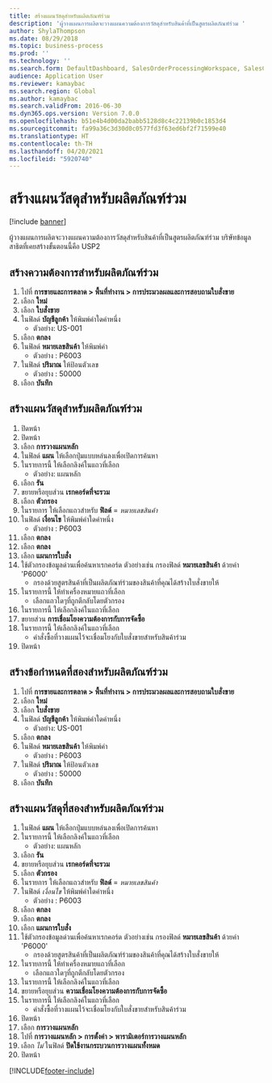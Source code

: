 ```yaml
---
title: สร้างแผนวัสดุสำหรับผลิตภัณฑ์ร่วม
description: 'ผู้วางแผนการผลิตจะวางแผนความต้องการวัสดุสำหรับสินค้าที่เป็นสูตรผลิตภัณฑ์ร่วม '
author: ShylaThompson
ms.date: 08/29/2018
ms.topic: business-process
ms.prod: ''
ms.technology: ''
ms.search.form: DefaultDashboard, SalesOrderProcessingWorkspace, SalesCreateOrder, SalesTable, ReqCreatePlanWorkspace, ReqTransPlanCard, SysQueryForm, ReqTransPo
audience: Application User
ms.reviewer: kamaybac
ms.search.region: Global
ms.author: kamaybac
ms.search.validFrom: 2016-06-30
ms.dyn365.ops.version: Version 7.0.0
ms.openlocfilehash: b51e4b4d00da2babb5128d8c4c22139b0c1853d4
ms.sourcegitcommit: fa99a36c3d30d0c0577fd3f63ed6bf2f71599e40
ms.translationtype: HT
ms.contentlocale: th-TH
ms.lasthandoff: 04/20/2021
ms.locfileid: "5920740"
---
```

# <a name="create-a-material-plan-for-co-products"></a>สร้างแผนวัสดุสำหรับผลิตภัณฑ์ร่วม

[!include [banner](../../includes/banner.md)]

ผู้วางแผนการผลิตจะวางแผนความต้องการวัสดุสำหรับสินค้าที่เป็นสูตรผลิตภัณฑ์ร่วม  บริษัทข้อมูลสาธิตที่เคยสร้างขั้นตอนนี้คือ USP2

## <a name="create-requirement-for-a-co-product"></a>สร้างความต้องการสำหรับผลิตภัณฑ์ร่วม

1. ไปที่ **การขายและการตลาด \> พื้นที่ทำงาน \> การประมวลผลและการสอบถามใบสั่งขาย**
1. เลือก **ใหม่**
1. เลือก **ใบสั่งขาย**
1. ในฟิลด์ **บัญชีลูกค้า** ให้พิมพ์ค่าใดค่าหนึ่ง
    * ตัวอย่าง: US-001  
1. เลือก **ตกลง**
1. ในฟิลด์ **หมายเลขสินค้า** ให้พิมพ์ค่า
    * ตัวอย่าง : P6003  
1. ในฟิลด์ **ปริมาณ** ให้ป้อนตัวเลข
    * ตัวอย่าง : 50000  
1. เลือก **บันทึก**

## <a name="create-a-material-plan-for-co-products"></a>สร้างแผนวัสดุสำหรับผลิตภัณฑ์ร่วม

1. ปิดหน้า
1. ปิดหน้า
1. เลือก **การวางแผนหลัก**
1. ในฟิลด์ **แผน** ให้เลือกปุ่มแบบหล่นลงเพื่อเปิดการค้นหา
1. ในรายการนี้ ให้เลือกลิงค์ในแถวที่เลือก
    * ตัวอย่าง: แผนหลัก  
1. เลือก **รัน**
1. ขยายหรือยุบส่วน **เรกคอร์ดที่จะรวม**
1. เลือก **ตัวกรอง**
1. ในรายการ ให้เลือกแถวสำหรับ **ฟิลด์** = *หมายเลขสินค้า*
1. ในฟิลด์ **เงื่อนไข** ให้พิมพ์ค่าใดค่าหนึ่ง
    * ตัวอย่าง : P6003  
1. เลือก **ตกลง**
1. เลือก **ตกลง**
1. เลือก **แผนการใบสั่ง**
1. ใช้ตัวกรองข้อมูลด่วนเพื่อค้นหาเรกคอร์ด  ตัวอย่างเช่น กรองฟิลด์ **หมายเลขสินค้า** ด้วยค่า 'P6000'
    * กรองด้วยสูตรสินค้าที่เป็นผลิตภัณฑ์ร่วมของสินค้าที่คุณได้สร้างใบสั่งขายให้   
1. ในรายการนี้ ให้ทำเครื่องหมายแถวที่เลือก
    * เลือกแถวใดๆที่ถูกตีกลับโดยตัวกรอง   
1. ในรายการนี้ ให้เลือกลิงค์ในแถวที่เลือก
1. ขยายส่วน **การเชื่อมโยงความต้องการกับการจัดซื้อ**
1. ในรายการนี้ ให้เลือกลิงค์ในแถวที่เลือก
    * คำสั่งซื้อที่วางแผนไว้จะเชื่อมโยงกับใบสั่งขายสำหรับสินค้าร่วม  
1. ปิดหน้า

## <a name="create-a-second-requirement-for-a-co-product"></a>สร้างข้อกำหนดที่สองสำหรับผลิตภัณฑ์ร่วม

1. ไปที่ **การขายและการตลาด \> พื้นที่ทำงาน \> การประมวลผลและการสอบถามใบสั่งขาย**
1. เลือก **ใหม่**
1. เลือก **ใบสั่งขาย**
1. ในฟิลด์ **บัญชีลูกค้า** ให้พิมพ์ค่าใดค่าหนึ่ง
    * ตัวอย่าง: US-001  
1. เลือก **ตกลง**
1. ในฟิลด์ **หมายเลขสินค้า** ให้พิมพ์ค่า
    * ตัวอย่าง : P6003  
1. ในฟิลด์ **ปริมาณ** ให้ป้อนตัวเลข
    * ตัวอย่าง : 50000  
1. เลือก **บันทึก**

## <a name="create-a-second-material-plan-for-co-products"></a>สร้างแผนวัสดุที่สองสำหรับผลิตภัณฑ์ร่วม

1. ในฟิลด์ **แผน** ให้เลือกปุ่มแบบหล่นลงเพื่อเปิดการค้นหา
2. ในรายการนี้ ให้เลือกลิงค์ในแถวที่เลือก
    * ตัวอย่าง: แผนหลัก  
3. เลือก **รัน**
4. ขยายหรือยุบส่วน **เรกคอร์ดที่จะรวม**
5. เลือก **ตัวกรอง**
6. ในรายการ ให้เลือกแถวสำหรับ **ฟิลด์** = *หมายเลขสินค้า*
7. ในฟิลด์ *เงื่อนไข* ให้พิมพ์ค่าใดค่าหนึ่ง
    * ตัวอย่าง : P6003  
8. เลือก **ตกลง**
9. เลือก **ตกลง**
10. เลือก **แผนการใบสั่ง**
11. ใช้ตัวกรองข้อมูลด่วนเพื่อค้นหาเรกคอร์ด  ตัวอย่างเช่น กรองฟิลด์ **หมายเลขสินค้า** ด้วยค่า 'P6000'
    * กรองด้วยสูตรสินค้าที่เป็นผลิตภัณฑ์ร่วมของสินค้าที่คุณได้สร้างใบสั่งขายให้   
12. ในรายการนี้ ให้ทำเครื่องหมายแถวที่เลือก
    * เลือกแถวใดๆที่ถูกตีกลับโดยตัวกรอง   
13. ในรายการนี้ ให้เลือกลิงค์ในแถวที่เลือก
14. ขยายหรือยุบส่วน **ความเชื่อมโยงความต้องการกับการจัดซื้อ**
15. ในรายการนี้ ให้เลือกลิงค์ในแถวที่เลือก
    * คำสั่งซื้อที่วางแผนไว้จะเชื่อมโยงกับใบสั่งขายสำหรับสินค้าร่วม  
16. ปิดหน้า
17. เลือก **การวางแผนหลัก**
18. ไปที่ **การวางแผนหลัก \> การตั้งค่า \> พารามิเตอร์การวางแผนหลัก**
19. เลือก *ไม่* ในฟิลด์ **ปิดใช้งานกระบวนการวางแผนทั้งหมด**
20. ปิดหน้า


[!INCLUDE[footer-include](../../../includes/footer-banner.md)]